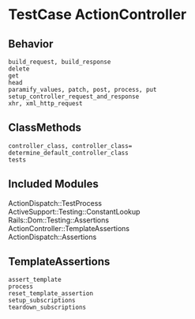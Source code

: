 # TestCase ActionController

## Behavior

```
build_request, build_response
delete
get
head
paramify_values, patch, post, process, put
setup_controller_request_and_response
xhr, xml_http_request
```

## ClassMethods

```
controller_class, controller_class=
determine_default_controller_class
tests
```

## Included Modules

ActionDispatch::TestProcess  
ActiveSupport::Testing::ConstantLookup  
Rails::Dom::Testing::Assertions  
ActionController::TemplateAssertions  
ActionDispatch::Assertions

## TemplateAssertions

```
assert_template
process
reset_template_assertion
setup_subscriptions
teardown_subscriptions
```
